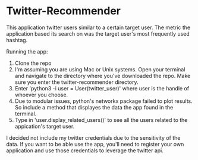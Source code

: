 # Twitter-Recommender
This application twitter users similar to a certain target user. The metric the application based its search on was the target user's most frequently used hashtag. 


Running the app:

1. Clone the repo
2. I'm assuming you are using Mac or Unix systems. Open your terminal and navigate to the directory where you've downloaded the repo. Make sure you enter the twitter-recommender directory.
3. Enter 'python3 -i user = User(twitter_user)' where user is the handle of whoever you choose.
4. Due to modular issues, python's networkx package failed to plot results. So include a method that displayes the data the app found in the terminal.
5. Type in 'user.display_related_users()' to see all the users related to the appication's target user.

I decided not include my twitter credentials due to the sensitivity of the data. If you want to be able use the app, you'll need to register your own application and use those credentials to leverage the twitter api.
